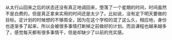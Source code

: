 从太行山回来之后的状态还没有真正地调回来，堕落了一个星期的时间，时间虽然不是白费的，但是真正拿来实用的时间还是太少了。比如说，没有定下明天要做的目标。定计划的时候想的不够周全，因为在这个学校的混了这么久，相应地，身份也逐渐多了起来，所以会被很多事情打断掉之前做好的计划。而且课程也越来越多了，感觉每天都有很多事情干，但是却缺少了以前的充实感。
